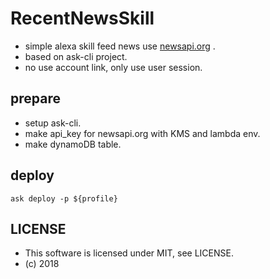 # RecentNewsSkill 

* simple alexa skill feed news use [newsapi.org](https://newsapi.org/) .
* based on ask-cli project.
* no use account link, only use user session.

## prepare
* setup ask-cli.
* make api_key for newsapi.org with KMS and lambda env.
* make dynamoDB table.

## deploy
```
ask deploy -p ${profile}
```

## LICENSE

* This software is licensed under MIT, see LICENSE. 
* (c) 2018

